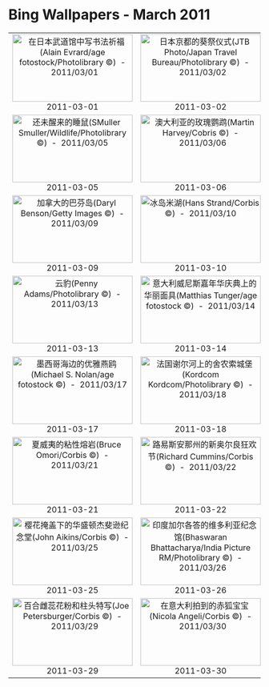 # Bing Wallpapers - March 2011

| | | | |
|:-------------------------:|:-------------------------:|:-------------------------:|:-------------------------:|
| <a href="https://bing.ee123.net/img/cn/fhd/2011/03/01.jpg" target="_blank"><img src="https://bing.ee123.net/img/cn/fhd/2011/03/01.jpg" width="240" height="135" alt="在日本武道馆中写书法祈福(Alain Evrard/age fotostock/Photolibrary ©)  -  2011/03/01" title="在日本武道馆中写书法祈福(Alain Evrard/age fotostock/Photolibrary ©)  -  2011/03/01"></a><br>2011-03-01<br> | <a href="https://bing.ee123.net/img/cn/fhd/2011/03/02.jpg" target="_blank"><img src="https://bing.ee123.net/img/cn/fhd/2011/03/02.jpg" width="240" height="135" alt="日本京都的葵祭仪式(JTB Photo/Japan Travel Bureau/Photolibrary ©)  -  2011/03/02" title="日本京都的葵祭仪式(JTB Photo/Japan Travel Bureau/Photolibrary ©)  -  2011/03/02"></a><br>2011-03-02<br> | <a href="https://bing.ee123.net/img/cn/fhd/2011/03/03.jpg" target="_blank"><img src="https://bing.ee123.net/img/cn/fhd/2011/03/03.jpg" width="240" height="135" alt="位于长江峭壁上的三游洞餐厅(Walter Bibikow/Corbis ©)  -  2011/03/03" title="位于长江峭壁上的三游洞餐厅(Walter Bibikow/Corbis ©)  -  2011/03/03"></a><br>2011-03-03<br> | <a href="https://bing.ee123.net/img/cn/fhd/2011/03/04.jpg" target="_blank"><img src="https://bing.ee123.net/img/cn/fhd/2011/03/04.jpg" width="240" height="135" alt="在意大利的里雅斯特举办的帆船赛(Grand Tour/Corbis ©)  -  2011/03/04" title="在意大利的里雅斯特举办的帆船赛(Grand Tour/Corbis ©)  -  2011/03/04"></a><br>2011-03-04<br> |
| <a href="https://bing.ee123.net/img/cn/fhd/2011/03/05.jpg" target="_blank"><img src="https://bing.ee123.net/img/cn/fhd/2011/03/05.jpg" width="240" height="135" alt="还未醒来的睡鼠(SMuller Smuller/Wildlife/Photolibrary ©)  -  2011/03/05" title="还未醒来的睡鼠(SMuller Smuller/Wildlife/Photolibrary ©)  -  2011/03/05"></a><br>2011-03-05<br> | <a href="https://bing.ee123.net/img/cn/fhd/2011/03/06.jpg" target="_blank"><img src="https://bing.ee123.net/img/cn/fhd/2011/03/06.jpg" width="240" height="135" alt="澳大利亚的玫瑰鹦鹉(Martin Harvey/Cobris ©)  -  2011/03/06" title="澳大利亚的玫瑰鹦鹉(Martin Harvey/Cobris ©)  -  2011/03/06"></a><br>2011-03-06<br> | <a href="https://bing.ee123.net/img/cn/fhd/2011/03/07.jpg" target="_blank"><img src="https://bing.ee123.net/img/cn/fhd/2011/03/07.jpg" width="240" height="135" alt="广角镜头下的“蝴蝶采花”(Kenzo Ohya/Dex Image/Photolibrary ©)  -  2011/03/07" title="广角镜头下的“蝴蝶采花”(Kenzo Ohya/Dex Image/Photolibrary ©)  -  2011/03/07"></a><br>2011-03-07<br> | <a href="https://bing.ee123.net/img/cn/fhd/2011/03/08.jpg" target="_blank"><img src="https://bing.ee123.net/img/cn/fhd/2011/03/08.jpg" width="240" height="135" alt="爱沙尼亚塔林的红色屋顶(Keren Su/Danita Delimont ©)  -  2011/03/08" title="爱沙尼亚塔林的红色屋顶(Keren Su/Danita Delimont ©)  -  2011/03/08"></a><br>2011-03-08<br> |
| <a href="https://bing.ee123.net/img/cn/fhd/2011/03/09.jpg" target="_blank"><img src="https://bing.ee123.net/img/cn/fhd/2011/03/09.jpg" width="240" height="135" alt="加拿大的巴芬岛(Daryl Benson/Getty Images ©)  -  2011/03/09" title="加拿大的巴芬岛(Daryl Benson/Getty Images ©)  -  2011/03/09"></a><br>2011-03-09<br> | <a href="https://bing.ee123.net/img/cn/fhd/2011/03/10.jpg" target="_blank"><img src="https://bing.ee123.net/img/cn/fhd/2011/03/10.jpg" width="240" height="135" alt="冰岛米湖(Hans Strand/Corbis ©)  -  2011/03/10" title="冰岛米湖(Hans Strand/Corbis ©)  -  2011/03/10"></a><br>2011-03-10<br> | <a href="https://bing.ee123.net/img/cn/fhd/2011/03/11.jpg" target="_blank"><img src="https://bing.ee123.net/img/cn/fhd/2011/03/11.jpg" width="240" height="135" alt="迪尔库古城用盐板拼成的居民区(National Geographic Society/ImageState RF/Photolibrary ©)  -  2011/03/11" title="迪尔库古城用盐板拼成的居民区(National Geographic Society/ImageState RF/Photolibrary ©)  -  2011/03/11"></a><br>2011-03-11<br> | <a href="https://bing.ee123.net/img/cn/fhd/2011/03/12.jpg" target="_blank"><img src="https://bing.ee123.net/img/cn/fhd/2011/03/12.jpg" width="240" height="135" alt="美国亚利桑那州大峡谷(Dan Leffel/Photolibrary ©)  -  2011/03/12" title="美国亚利桑那州大峡谷(Dan Leffel/Photolibrary ©)  -  2011/03/12"></a><br>2011-03-12<br> |
| <a href="https://bing.ee123.net/img/cn/fhd/2011/03/13.jpg" target="_blank"><img src="https://bing.ee123.net/img/cn/fhd/2011/03/13.jpg" width="240" height="135" alt="云豹(Penny Adams/Photolibrary ©)  -  2011/03/13" title="云豹(Penny Adams/Photolibrary ©)  -  2011/03/13"></a><br>2011-03-13<br> | <a href="https://bing.ee123.net/img/cn/fhd/2011/03/14.jpg" target="_blank"><img src="https://bing.ee123.net/img/cn/fhd/2011/03/14.jpg" width="240" height="135" alt="意大利威尼斯嘉年华庆典上的华丽面具(Matthias Tunger/age fotostock ©)  -  2011/03/14" title="意大利威尼斯嘉年华庆典上的华丽面具(Matthias Tunger/age fotostock ©)  -  2011/03/14"></a><br>2011-03-14<br> | <a href="https://bing.ee123.net/img/cn/fhd/2011/03/15.jpg" target="_blank"><img src="https://bing.ee123.net/img/cn/fhd/2011/03/15.jpg" width="240" height="135" alt="日本本州陆中海岸国立公园里的北山崎海岸(Chad Ehlers/Photolibrary ©)  -  2011/03/15" title="日本本州陆中海岸国立公园里的北山崎海岸(Chad Ehlers/Photolibrary ©)  -  2011/03/15"></a><br>2011-03-15<br> | <a href="https://bing.ee123.net/img/cn/fhd/2011/03/16.jpg" target="_blank"><img src="https://bing.ee123.net/img/cn/fhd/2011/03/16.jpg" width="240" height="135" alt="英国麦田怪圈(Last Refuge/Getty Images ©)  -  2011/03/16" title="英国麦田怪圈(Last Refuge/Getty Images ©)  -  2011/03/16"></a><br>2011-03-16<br> |
| <a href="https://bing.ee123.net/img/cn/fhd/2011/03/17.jpg" target="_blank"><img src="https://bing.ee123.net/img/cn/fhd/2011/03/17.jpg" width="240" height="135" alt="墨西哥海边的优雅燕鸥(Michael S. Nolan/age fotostock ©)  -  2011/03/17" title="墨西哥海边的优雅燕鸥(Michael S. Nolan/age fotostock ©)  -  2011/03/17"></a><br>2011-03-17<br> | <a href="https://bing.ee123.net/img/cn/fhd/2011/03/18.jpg" target="_blank"><img src="https://bing.ee123.net/img/cn/fhd/2011/03/18.jpg" width="240" height="135" alt="法国谢尔河上的舍农索城堡(Kordcom Kordcom/Photolibrary ©)  -  2011/03/18" title="法国谢尔河上的舍农索城堡(Kordcom Kordcom/Photolibrary ©)  -  2011/03/18"></a><br>2011-03-18<br> | <a href="https://bing.ee123.net/img/cn/fhd/2011/03/19.jpg" target="_blank"><img src="https://bing.ee123.net/img/cn/fhd/2011/03/19.jpg" width="240" height="135" alt="伊朗伊斯法罕郝久古桥的拱形桥洞(Eric Martin/Photolibrary ©)  -  2011/03/19" title="伊朗伊斯法罕郝久古桥的拱形桥洞(Eric Martin/Photolibrary ©)  -  2011/03/19"></a><br>2011-03-19<br> | <a href="https://bing.ee123.net/img/cn/fhd/2011/03/20.jpg" target="_blank"><img src="https://bing.ee123.net/img/cn/fhd/2011/03/20.jpg" width="240" height="135" alt="春天枝头的小鸟(Aso Fujita/Corbis ©)  -  2011/03/20" title="春天枝头的小鸟(Aso Fujita/Corbis ©)  -  2011/03/20"></a><br>2011-03-20<br> |
| <a href="https://bing.ee123.net/img/cn/fhd/2011/03/21.jpg" target="_blank"><img src="https://bing.ee123.net/img/cn/fhd/2011/03/21.jpg" width="240" height="135" alt="夏威夷的粘性熔岩(Bruce Omori/Corbis ©)  -  2011/03/21" title="夏威夷的粘性熔岩(Bruce Omori/Corbis ©)  -  2011/03/21"></a><br>2011-03-21<br> | <a href="https://bing.ee123.net/img/cn/fhd/2011/03/22.jpg" target="_blank"><img src="https://bing.ee123.net/img/cn/fhd/2011/03/22.jpg" width="240" height="135" alt="路易斯安那州的新奥尔良狂欢节(Richard Cummins/Corbis ©)  -  2011/03/22" title="路易斯安那州的新奥尔良狂欢节(Richard Cummins/Corbis ©)  -  2011/03/22"></a><br>2011-03-22<br> | <a href="https://bing.ee123.net/img/cn/fhd/2011/03/23.jpg" target="_blank"><img src="https://bing.ee123.net/img/cn/fhd/2011/03/23.jpg" width="240" height="135" alt="意大利五渔村中的韦尔纳扎镇(SIME/eStock Photo ©)  -  2011/03/23" title="意大利五渔村中的韦尔纳扎镇(SIME/eStock Photo ©)  -  2011/03/23"></a><br>2011-03-23<br> | <a href="https://bing.ee123.net/img/cn/fhd/2011/03/24.jpg" target="_blank"><img src="https://bing.ee123.net/img/cn/fhd/2011/03/24.jpg" width="240" height="135" alt="澳大利亚的油菜花田(Walter Geiersperger/Corbis ©)  -  2011/03/24" title="澳大利亚的油菜花田(Walter Geiersperger/Corbis ©)  -  2011/03/24"></a><br>2011-03-24<br> |
| <a href="https://bing.ee123.net/img/cn/fhd/2011/03/25.jpg" target="_blank"><img src="https://bing.ee123.net/img/cn/fhd/2011/03/25.jpg" width="240" height="135" alt="樱花掩盖下的华盛顿杰斐逊纪念堂(John Aikins/Corbis ©)  -  2011/03/25" title="樱花掩盖下的华盛顿杰斐逊纪念堂(John Aikins/Corbis ©)  -  2011/03/25"></a><br>2011-03-25<br> | <a href="https://bing.ee123.net/img/cn/fhd/2011/03/26.jpg" target="_blank"><img src="https://bing.ee123.net/img/cn/fhd/2011/03/26.jpg" width="240" height="135" alt="印度加尔各答的维多利亚纪念馆(Bhaswaran Bhattacharya/India Picture RM/Photolibrary ©)  -  2011/03/26" title="印度加尔各答的维多利亚纪念馆(Bhaswaran Bhattacharya/India Picture RM/Photolibrary ©)  -  2011/03/26"></a><br>2011-03-26<br> | <a href="https://bing.ee123.net/img/cn/fhd/2011/03/27.jpg" target="_blank"><img src="https://bing.ee123.net/img/cn/fhd/2011/03/27.jpg" width="240" height="135" alt="美国哈佛大学鸟瞰图(Frank Siteman/Corbis ©)  -  2011/03/27" title="美国哈佛大学鸟瞰图(Frank Siteman/Corbis ©)  -  2011/03/27"></a><br>2011-03-27<br> | <a href="https://bing.ee123.net/img/cn/fhd/2011/03/28.jpg" target="_blank"><img src="https://bing.ee123.net/img/cn/fhd/2011/03/28.jpg" width="240" height="135" alt="佛罗里达州圣彼得斯堡海滩(SIME/eStock Photo ©)  -  2011/03/28" title="佛罗里达州圣彼得斯堡海滩(SIME/eStock Photo ©)  -  2011/03/28"></a><br>2011-03-28<br> |
| <a href="https://bing.ee123.net/img/cn/fhd/2011/03/29.jpg" target="_blank"><img src="https://bing.ee123.net/img/cn/fhd/2011/03/29.jpg" width="240" height="135" alt="百合雌蕊花粉和柱头特写(Joe Petersburger/Corbis ©)  -  2011/03/29" title="百合雌蕊花粉和柱头特写(Joe Petersburger/Corbis ©)  -  2011/03/29"></a><br>2011-03-29<br> | <a href="https://bing.ee123.net/img/cn/fhd/2011/03/30.jpg" target="_blank"><img src="https://bing.ee123.net/img/cn/fhd/2011/03/30.jpg" width="240" height="135" alt="在意大利拍到的赤狐宝宝(Nicola Angeli/Corbis ©)  -  2011/03/30" title="在意大利拍到的赤狐宝宝(Nicola Angeli/Corbis ©)  -  2011/03/30"></a><br>2011-03-30<br> | <a href="https://bing.ee123.net/img/cn/fhd/2011/03/31.jpg" target="_blank"><img src="https://bing.ee123.net/img/cn/fhd/2011/03/31.jpg" width="240" height="135" alt="“开怀大笑”的海豹(Hinrich Baesemann/Corbis ©)  -  2011/03/31" title="“开怀大笑”的海豹(Hinrich Baesemann/Corbis ©)  -  2011/03/31"></a><br>2011-03-31<br> |  |
